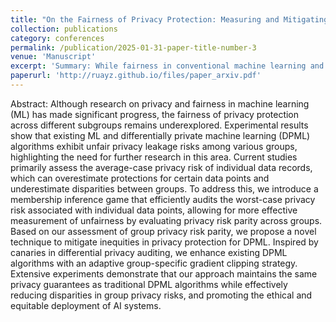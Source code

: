 ```yaml
---
title: "On the Fairness of Privacy Protection: Measuring and Mitigating the Disparity of Group Privacy Risk for Differentially Private Machine Learning"
collection: publications
category: conferences
permalink: /publication/2025-01-31-paper-title-number-3
venue: 'Manuscript'
excerpt: 'Summary: While fairness in conventional machine learning and differentially private machine learning (DPML) has been extensively studied, the fairness of privacy protection across groups remains underexplored. Existing methods for assessing group privacy risks are either insufficiently accurate or computationally expensive. To address these limitations, we propose a novel membership inference game that efficiently approximates worst-case privacy risks, enabling stricter and more reliable assessment of the disparity in group privacy risks. To further enhance fairness, we introduce a group-specific adaptive gradient clipping strategy for DP-SGD, which effectively reduces disparities in group privacy risks.'
paperurl: 'http://ruayz.github.io/files/paper_arxiv.pdf'
---
```


Abstract: Although research on privacy and fairness in machine learning (ML) has made significant progress, the fairness of privacy protection across different subgroups remains underexplored. Experimental results show that existing ML and differentially private machine learning (DPML) algorithms exhibit unfair privacy leakage risks among various groups, highlighting the need for further research in this area. Current studies primarily assess the average-case privacy risk of individual data records, which can overestimate protections for certain data points and underestimate disparities between groups. To address this, we introduce a membership inference game that efficiently audits the worst-case privacy risk associated with individual data points, allowing for more effective measurement of unfairness by evaluating privacy risk parity across groups. Based on our assessment of group privacy risk parity, we propose a novel technique to mitigate inequities in privacy protection for DPML. Inspired by canaries in differential privacy auditing, we enhance existing DPML algorithms with an adaptive group-specific gradient clipping strategy. Extensive experiments demonstrate that our approach maintains the same privacy guarantees as traditional DPML algorithms while effectively reducing disparities in group privacy risks, and promoting the ethical and equitable deployment of AI systems.

